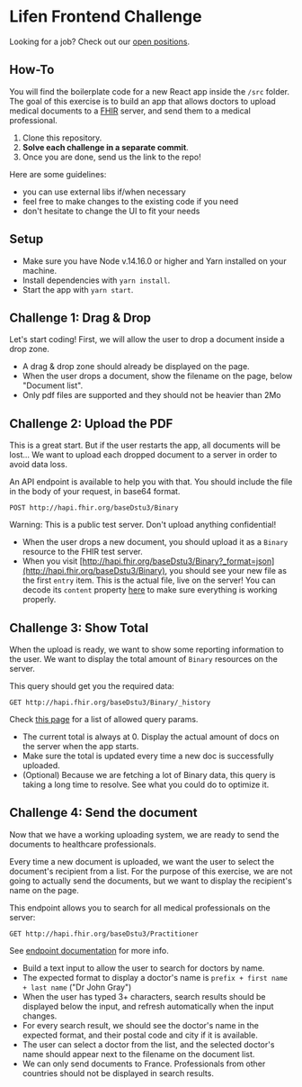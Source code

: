 # Lifen Frontend Challenge

 Looking for a job? Check out our [open positions](https://www.welcometothejungle.co/companies/lifen/jobs).

## How-To

You will find the boilerplate code for a new React app inside the `/src` folder. The goal of this exercise is to build an app that allows doctors to upload medical documents to a [FHIR](https://fhir.org/) server, and send them to a medical professional.

1. Clone this repository.
2. **Solve each challenge in a separate commit**.
3. Once you are done, send us the link to the repo!


Here are some guidelines:
- you can use external libs if/when necessary
- feel free to make changes to the existing code if you need
- don't hesitate to change the UI to fit your needs


## Setup

- Make sure you have Node v.14.16.0 or higher and Yarn installed on your machine.
- Install dependencies with `yarn install`.
- Start the app with `yarn start`.

## Challenge 1: Drag & Drop

Let's start coding! First, we will allow the user to drop a document inside a drop zone.

- A drag & drop zone should already be displayed on the page.
- When the user drops a document, show the filename on the page, below "Document list".
- Only pdf files are supported and they should not be heavier than 2Mo

## Challenge 2: Upload the PDF

This is a great start. But if the user restarts the app, all documents will be lost... We want to upload each dropped document to a server in order to avoid data loss.

An API endpoint is available to help you with that. You should include the file in the body of your request, in base64 format.
```
POST http://hapi.fhir.org/baseDstu3/Binary
```

Warning: This is a public test server. Don't upload anything confidential!


- When the user drops a new document, you should upload it as a `Binary` resource to the FHIR test server.
- When you visit [http://hapi.fhir.org/baseDstu3/Binary?_format=json](http://hapi.fhir.org/baseDstu3/Binary), you should see your new file as the first `entry` item. This is the actual file, live on the server! You can decode its `content` property [here](https://base64.guru/converter/decode/pdf) to make sure everything is working properly.


## Challenge 3: Show Total

When the upload is ready, we want to show some reporting information to the user. We want to display the total amount of `Binary` resources on the server.

This query should get you the required data:
```
GET http://hapi.fhir.org/baseDstu3/Binary/_history
```
Check [this page](https://www.hl7.org/fhir/search.html#summary) for a list of allowed query params.

- The current total is always at 0. Display the actual amount of docs on the server when the app starts.
- Make sure the total is updated every time a new doc is successfully uploaded.
- (Optional) Because we are fetching a lot of Binary data, this query is taking a long time to resolve. See what you could do to optimize it.


## Challenge 4: Send the document

Now that we have a working uploading system, we are ready to send the documents to healthcare
professionals.

Every time a new document is uploaded, we want the user to select the document's recipient from a list. For the purpose of this exercise, we are not going to actually send the documents, but we want to display the recipient's name on the page.

This endpoint allows you to search for all medical professionals on the server:
```
GET http://hapi.fhir.org/baseDstu3/Practitioner
```
See [endpoint documentation](https://hapi.fhir.org/resource?serverId=home_21&pretty=true&_summary=&resource=Practitioner) for more info. 

- Build a text input to allow the user to search for doctors by name.
- The expected format to display a doctor's name is `prefix + first name + last name` ("Dr John Gray")
- When the user has typed 3+ characters, search results should be displayed below the input, and refresh automatically when the input changes.
- For every search result, we should see the doctor's name in the expected format, and their postal code and city if it is available.
- The user can select a doctor from the list, and the selected doctor's name should appear next to the filename on the document list.
- We can only send documents to France. Professionals from other countries should not be displayed in search results.
